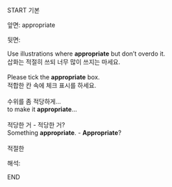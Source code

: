 START
기본

앞면:
appropriate


뒷면:
<div>Use illustrations where <strong>appropriate</strong> but don’t overdo it. </div><div>삽화는 적절히 쓰되 너무 많이 쓰지는 마세요.<br><br><div>Please tick the <strong>appropriate</strong> box. </div><div>적합한 칸 속에 체크 표시를 하세요.<br><br><div><div>수위를 좀 적당하게...</div></div><div>to make it <strong>appropriate</strong>...<br><br><div><div>적당한 거 - 적당한 거?</div></div><div>Something <strong>appropriate</strong>. - <strong>Appropriate</strong>?<br><br>적절한</div></div></div></div>


해석:

END